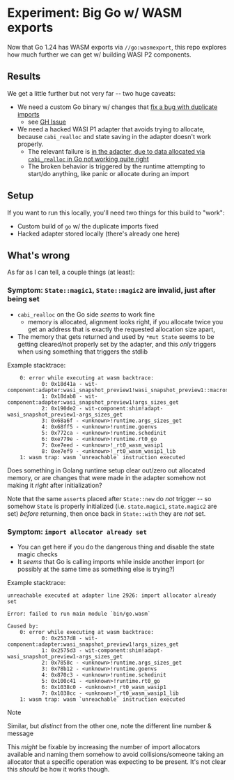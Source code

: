 # Experiment: Big Go w/ WASM exports

Now that Go 1.24 has WASM exports via `//go:wasmexport`, this repo explores how much further we can get w/ building WASI P2 components.

## Results

We get a little further but not very far -- two huge caveats:

- We need a custom Go binary w/ changes that [fix a bug with duplicate imports](https://go-review.googlesource.com/c/go/+/629857)
  - see [GH Issue](https://github.com/golang/go/issues/60525)
- We need a hacked WASI P1 adapter that avoids trying to allocate, because `cabi_realloc` and state saving in the adapter doesn't work properly.
  - The relevant failure is [in the adapter, due to data allocated via `cabi_realloc` in Go not working quite right](https://github.com/bytecodealliance/wasmtime/blob/9afc64b4728d6e2067aa52331ff7b1d6f5275b5e/crates/wasi-preview1-component-adapter/src/lib.rs#L2745)
  - The broken behavior is triggered by the runtime attempting to start/do anything, like panic or allocate during an import

## Setup

If you want to run this locally, you'll need two things for this build to "work":

- Custom build of `go` w/ the duplicate imports fixed
- Hacked adapter stored locally (there's already one here)

## What's wrong

As far as I can tell, a couple things (at least):

### Symptom: `State::magic1`, `State::magic2` are invalid, just after being set

- `cabi_realloc` on the Go side *seems* to work fine
  - memory is allocated, alignment looks right, if you allocate twice you get an address that is exactly the requested allocation size apart,
- The memory that gets returned and used by `*mut State` seems to be getting cleared/not properly set by the adapter, and this *only* triggers when using something that triggers the stdlib

Example stacktrace:

```
    0: error while executing at wasm backtrace:
           0: 0x18d41a - wit-component:adapter:wasi_snapshot_preview1!wasi_snapshot_preview1::macros::assert_fail::h4142ed9f78c145a2
           1: 0x18dab8 - wit-component:adapter:wasi_snapshot_preview1!args_sizes_get
           2: 0x190de2 - wit-component:shim!adapt-wasi_snapshot_preview1-args_sizes_get
           3: 0x68a6f - <unknown>!runtime.args_sizes_get
           4: 0x68ff5 - <unknown>!runtime.goenvs
           5: 0x772ca - <unknown>!runtime.schedinit
           6: 0xe779e - <unknown>!runtime.rt0_go
           7: 0xe7eed - <unknown>!_rt0_wasm_wasip1
           8: 0xe7ef9 - <unknown>!_rt0_wasm_wasip1_lib
    1: wasm trap: wasm `unreachable` instruction executed
```

Does something in Golang runtime setup clear out/zero out allocated memory, or are changes that were made in the adapter somehow not making it *right* after initialization?

Note that the same `assert`s placed after `State::new` do *not* trigger -- so somehow `State` is properly initialized (i.e. `state.magic1`, `state.magic2` are set) *before* returning, then once back in `State::with` they are *not* set.

### Symptom: `import allocator already set`

- You can get here if you do the dangerous thing and disable the state magic checks
- It *seems* that Go is calling imports while inside another import (or possibly at the same time as something else is trying?)

Example stacktrace:

```
unreachable executed at adapter line 2926: import allocator already set

Error: failed to run main module `bin/go.wasm`

Caused by:
    0: error while executing at wasm backtrace:
           0: 0x2537d8 - wit-component:adapter:wasi_snapshot_preview1!args_sizes_get
           1: 0x2575d3 - wit-component:shim!adapt-wasi_snapshot_preview1-args_sizes_get
           2: 0x7858c - <unknown>!runtime.args_sizes_get
           3: 0x78b12 - <unknown>!runtime.goenvs
           4: 0x870c3 - <unknown>!runtime.schedinit
           5: 0x100c41 - <unknown>!runtime.rt0_go
           6: 0x1038c0 - <unknown>!_rt0_wasm_wasip1
           7: 0x1038cc - <unknown>!_rt0_wasm_wasip1_lib
    1: wasm trap: wasm `unreachable` instruction executed
```

> [!NOTE]
> Similar, but *distinct* from the other one, note the different line number & message

This *might* be fixable by increasing the number of import allocators available and naming them somehow to avoid collisions/someone taking an allocator that a specific operation was expecting to be present. It's not clear this *should* be how it works though.
